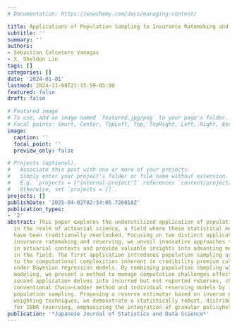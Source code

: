 ```yaml
---
# Documentation: https://wowchemy.com/docs/managing-content/

title: Applications of Population Sampling to Insurance Ratemaking and Reserving
subtitle: ''
summary: ''
authors:
- Sebastian Calcetero Vanegas
- X. Sheldon Lin
tags: []
categories: []
date: '2024-01-01'
lastmod: 2024-11-08T21:15:59-05:00
featured: false
draft: false

# Featured image
# To use, add an image named `featured.jpg/png` to your page's folder.
# Focal points: Smart, Center, TopLeft, Top, TopRight, Left, Right, BottomLeft, Bottom, BottomRight.
image:
  caption: ''
  focal_point: ''
  preview_only: false

# Projects (optional).
#   Associate this post with one or more of your projects.
#   Simply enter your project's folder or file name without extension.
#   E.g. `projects = ["internal-project"]` references `content/project/deep-learning/index.md`.
#   Otherwise, set `projects = []`.
projects: []
publishDate: '2025-04-02T02:34:05.726018Z'
publication_types:
- '2'
abstract: This paper explores the underutilized application of population sampling
  in the realm of actuarial science, a field where these statistical methodologies
  have been traditionally overlooked. Focusing on two distinct applications within
  insurance ratemaking and reserving, we unveil innovative approaches to address challenges
  in actuarial contexts and provide valuable insights into advancing methodologies
  in the field. The first application introduces population sampling as a solution
  to the computational complexities inherent in credibility premium calculation, particularly
  under Bayesian regression models. By combining population sampling with surrogate
  modeling, we present a method to manage computation challenges effectively. The
  second application delves into incurred but not reported reserves, challenging the
  conventional Chain–Ladder method and individual reserving models by incorporating
  population sampling. Proposing a reserve estimator based on inverse probability
  weighting techniques, we demonstrate a statistically robust, distribution-free method
  for IBNR reserving, emphasizing the integration of granular policyholder information.
publication: '*Japanese Journal of Statistics and Data Science*'
---
```

